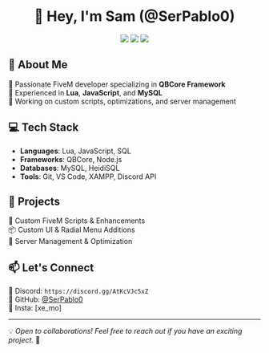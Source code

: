 <h1 align="center">👋 Hey, I'm Sam (@SerPablo0) </h1>

<p align="center">
  <img src="https://img.shields.io/badge/FiveM-Developer-blue?style=flat-square&logo=fivem" />
  <img src="https://img.shields.io/badge/Lua-Programmer-green?style=flat-square&logo=lua" />
  <img src="https://img.shields.io/badge/QBCore-Framework-orange?style=flat-square" />
</p>

## 🚀 About Me  
🔹 Passionate FiveM developer specializing in **QBCore Framework**  
🔹 Experienced in **Lua**, **JavaScript**, and **MySQL**  
🔹 Working on custom scripts, optimizations, and server management  

## 💻 Tech Stack  
- **Languages**: Lua, JavaScript, SQL  
- **Frameworks**: QBCore, Node.js  
- **Databases**: MySQL, HeidiSQL  
- **Tools**: Git, VS Code, XAMPP, Discord API  

## 🌟 Projects  
🚗 Custom FiveM Scripts & Enhancements  
📦 Custom UI & Radial Menu Additions  
🔧 Server Management & Optimization  

## 📫 Let's Connect  
📌 Discord: `https://discord.gg/AtKcVJc5xZ`  
📌 GitHub: [@SerPablo0](https://github.com/SerPablo0)  
📌 Insta: [xe_mo]  

---

💡 *Open to collaborations! Feel free to reach out if you have an exciting project.* 🚀
